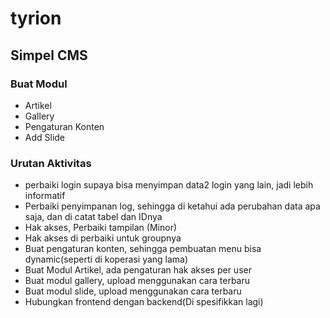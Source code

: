 # tyrion
## Simpel CMS
### Buat Modul
- Artikel
- Gallery
- Pengaturan Konten
- Add Slide

### Urutan Aktivitas
- perbaiki login supaya bisa menyimpan data2 login yang lain, jadi lebih informatif
- Perbaiki penyimpanan log, sehingga di ketahui ada perubahan data apa saja, dan di catat tabel dan IDnya
- Hak akses, Perbaiki tampilan (Minor)
- Hak akses di perbaiki untuk groupnya
- Buat pengaturan konten, sehingga pembuatan menu bisa dynamic(seperti di koperasi yang lama)
- Buat Modul Artikel, ada pengaturan hak akses per user
- Buat modul gallery, upload menggunakan cara terbaru
- Buat modul slide, upload menggunakan cara terbaru
- Hubungkan frontend dengan backend(Di spesifikkan lagi)